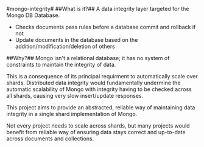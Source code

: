 #mongo-integrity#
##What is it?##
A data integrity layer targeted for the Mongo DB Database.
- Checks documents pass rules before a database commit and rollback if not
- Update documents in the database based on the addition/modification/deletion of others

##Why?##
Mongo isn't a relational database; it has no system of constraints to maintain the integrity of data. 

This is a consequence of its principal requirment to automatically scale over shards. Distributed data integrity would fundamentally undermine the automatic scalability of Mongo with integrity having to be checked across all shards, causing very slow insert/update responses. 

This project aims to provide an abstracted, reliable way of maintaining data integrity in a single shard implementation of Mongo. 

Not every project needs to scale across shards, but many projects would benefit from reliable way of ensuring data stays correct and up-to-date across documents and collections.
